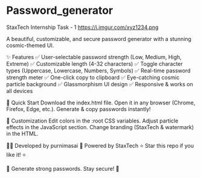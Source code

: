 # Password_generator
StaxTech Internship Task - 1
https://i.imgur.com/xyz1234.png

A beautiful, customizable, and secure password generator with a stunning cosmic-themed UI.

✨ Features
✅ User-selectable password strength (Low, Medium, High, Extreme)
✅ Customizable length (4-32 characters)
✅ Toggle character types (Uppercase, Lowercase, Numbers, Symbols)
✅ Real-time password strength meter
✅ One-click copy to clipboard
✅ Eye-catching cosmic particle background
✅ Glassmorphism UI design
✅ Responsive & works on all devices

🚀 Quick Start
Download the index.html file.
Open it in any browser (Chrome, Firefox, Edge, etc.).
Generate & copy passwords instantly!

🔧 Customization
Edit colors in the :root CSS variables.
Adjust particle effects in the JavaScript section.
Change branding (StaxTech & watermark) in the HTML.


👨‍💻 Developed by purnimasai
🏢 Powered by StaxTech
⭐ Star this repo if you like it! ⭐

🔐 Generate strong passwords. Stay secure! 🚀
